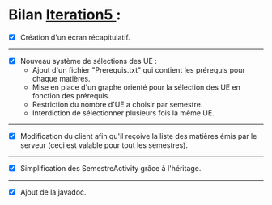 # Bilan [Iteration5 ](https://github.com/L3-Info-Miage-Universite-Cote-D-Azur/pl2020-plpld/milestone/5)  : 


- [X] Création d'un écran récapitulatif.
-----------------------------------------------

- [X] Nouveau système de sélections des UE :
    - Ajout d'un fichier "Prerequis.txt" qui contient les prérequis pour chaque matières.
    - Mise en place d'un graphe orienté pour la sélection des UE en fonction des prérequis.
    - Restriction du nombre d'UE a choisir par semestre.
    - Interdiction de sélectionner plusieurs fois la même UE.
-----------------------------------------------

- [X] Modification du client afin qu'il reçoive la liste des matières émis par le serveur (ceci est valable pour tout les semestres).
-----------------------------------------------

- [X] Simplification des SemestreActivity grâce à l'héritage. 
-----------------------------------------------

-[X] Ajout de la javadoc.
